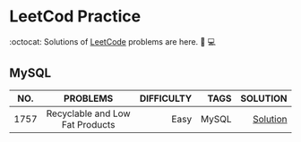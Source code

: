 # LeetCod Practice
:octocat: Solutions of <a href="https://leetcode.com/problemset/all/">LeetCode</a> problems are here.
:rocket: :computer:

MySQL
----------------

| NO.     | PROBLEMS         | DIFFICULTY  | TAGS  | SOLUTION |
| ------------- |:----------------:| -----------:|------:| -------: |
| 1757 | Recyclable and Low Fat Products |  Easy | MySQL | <a href="https://github.com/Nowshin1077/Leetcode-Solutions/blob/main/Database/1757.%20Recyclable%20and%20Low%20Fat%20Products.sql">Solution</a>|

<!-- | 78         | Subsets | Easy        | Array | <a href="https://github.com/pr0mila/LeetCodePractice/blob/master/78.%20Subsets.py">Solution</a>|
| 169           | Majority Element | Easy        | Array | <a href="https://github.com/pr0mila/LeetCodePractice/blob/master/169.%20Majority%20Element_2.py">Solution</a>|
| 283           |    Move Zeroes   | Easy        | Array | <a href="https://github.com/pr0mila/LeetCodePractice/blob/master/283.%20Move%20Zeroes.py">Solution</a>|
| 118           |    Pascal's Triangle   | Easy        | Array |<a href="https://github.com/pr0mila/LeetCodePractice/blob/master/283.%20Move%20Zeroes.py">Solution</a>|
| 119           |   Pascal's Triangle II | Easy        | Array |<a href="https://github.com/pr0mila/LeetCodePractice/blob/master/119.%20Pascal's%20Triangle%20II.py">Solution</a>|

-->

